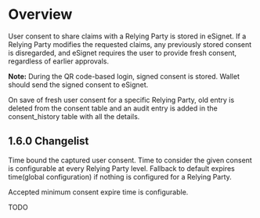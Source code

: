 # Overview

User consent to share claims with a Relying Party is stored in eSignet. If a Relying Party modifies the requested claims, any previously stored consent is disregarded, and eSignet requires the user to provide fresh consent, regardless of earlier approvals.

**Note:** During the QR code-based login, signed consent is stored. Wallet should send the signed consent to eSignet.

On save of fresh user consent for a specific Relying Party, old entry is deleted from the consent table and an audit entry is added in the consent_history table with all the details.

## 1.6.0 Changelist

Time bound the captured user consent. Time to consider the given consent is configurable at every Relying Party level. Fallback to default expires time(global configuration) if nothing is configured for a Relying Party.

Accepted minimum consent expire time is configurable. 

TODO




